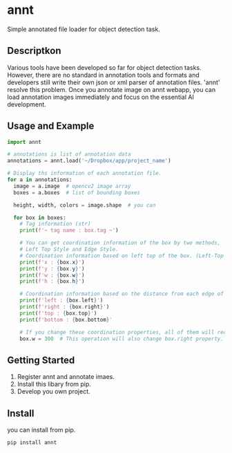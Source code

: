 annt
====
Simple annotated file loader for object detection task.

## Descriptkon
Various tools have been developed so far for object detection tasks.
However, there are no standard in annotation tools and formats and
developers still write their own json or xml parser of annotation files.
'annt' resolve this problem. Once you annotate image on annt webapp,
 you can load annotation images immediately and
focus on the essential AI development.

## Usage and Example
``` python
import annt

# annotations is list of annotation data
annotations = annt.load('~/Dropbox/app/project_name')

# Display ths information of each annotation file.
for a in annotations:
  image = a.image  # opencv2 image array
  boxes = a.boxes  # list of bounding boxes

  height, width, colors = image.shape  # you can

  for box in boxes:
    # Tag information (str)
    print(f'~ tag name : box.tag ~')

    # You can get coordination information of the box by two methods,
    # Left Top Style and Edge Style.
    # Coordination information based on left top of the box. (Left-Top Style)
    print(f'x : {box.x}')
    print(f'y : {box.y}')
    print(f'w : {box.w}')
    print(f'h : {box.h}')

    # Coordination information based on the distance from each edge of the image. (Edge Style)
    print(f'left : {box.left}')
    print(f'right : {box.right}')
    print(f'top : {box.top}')
    print(f'bottom : {box.bottom}'

    # If you change these coordination properties, all of them will recomputed.
    box.w = 300  # This operation will also change box.right property.

```

## Getting Started
1. Register annt and annotate imaes.
2. Install this libary from pip.
3. Develop you own project.

## Install

you can install from pip.
```
pip install annt
```